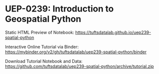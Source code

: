 # UEP-0239: Introduction to Geospatial Python

Static HTML Preview of Notebook: https://tuftsdatalab.github.io/uep239-spatial-python

Interactive Online Tutorial via Binder: https://mybinder.org/v2/gh/tuftsdatalab/uep239-spatial-python/binder

Download Tutorial Notebook and Data: https://github.com/tuftsdatalab/uep239-spatial-python/archive/tutorial.zip
